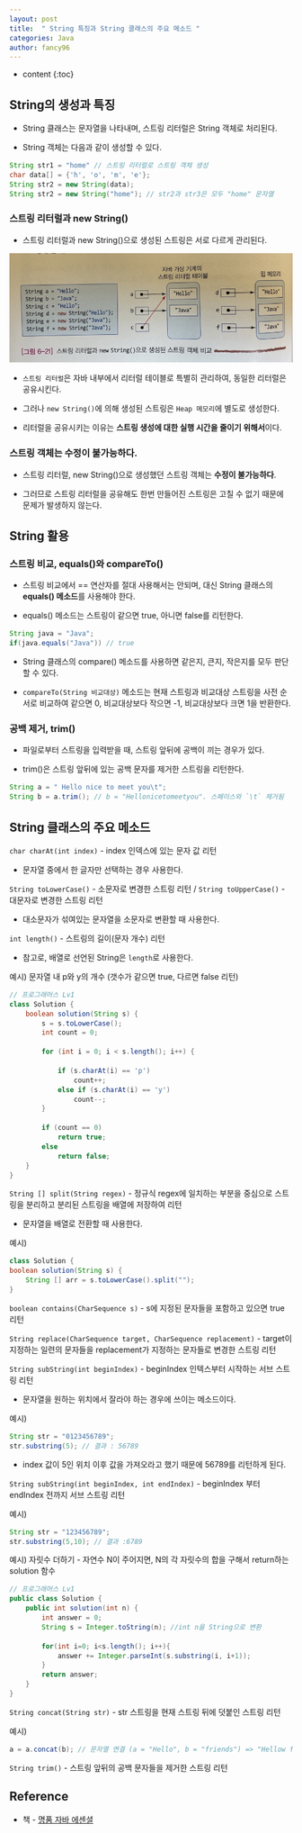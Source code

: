 ```yaml
---
layout: post
title:  " String 특징과 String 클래스의 주요 메소드 "
categories: Java
author: fancy96
---
```

* content
{:toc}

## String의 생성과 특징

* String 클래스는 문자열을 나타내며, 스트링 리터럴은 String 객체로 처리된다.

* String 객체는 다음과 같이 생성할 수 있다.

``` java
String str1 = "home" // 스트링 리터럴로 스트링 객체 생성
char data[] = {'h', 'o', 'm', 'e'};
String str2 = new String(data);
String str2 = new String("home"); // str2과 str3은 모두 "home" 문자열
```

### 스트링 리터럴과 new String()

* 스트링 리터럴과 new String()으로 생성된 스트링은 서로 다르게 관리된다. 

![스트링 리터럴과 new String()으로 생성된 스트링 객체 비교](/assets/img/java/java_string_methods.png)

* `스트링 리터럴`은 자바 내부에서 리터럴 테이블로 특별히 관리하여, 동일한 리터럴은 공유시킨다.

* 그러나 `new String()`에 의해 생성된 스트링은 `Heap 메모리`에 별도로 생성한다.

* 리터럴을 공유시키는 이유는 **스트링 생성에 대한 실행 시간을 줄이기 위해서**이다.

### 스트링 객체는 수정이 불가능하다.

* 스트링 리터럴, new String()으로 생성했던 스트링 객체는 **수정이 불가능하다**.

* 그러므로 스트링 리터럴을 공유해도 한번 만들어진 스트링은 고칠 수 없기 때문에 문제가 발생하지 않는다.

## String 활용

### 스트링 비교, equals()와 compareTo()

* 스트링 비교에서 == 연산자를 절대 사용해서는 안되며, 대신 String 클래스의 **equals() 메소드**를 사용해야 한다.

* equals() 메소드는 스트링이 같으면 true, 아니면 false를 리턴한다.

``` java
String java = "Java";
if(java.equals("Java")) // true
```

* String 클래스의 compare() 메소드를 사용하면 같은지, 큰지, 작은지를 모두 판단할 수 있다.

* `compareTo(String 비교대상)` 메소드는 현재 스트링과 비교대상 스트링을 사전 순서로 비교하여 같으면 0, 비교대상보다 작으면 -1, 비교대상보다 크면 1을 반환한다.

### 공백 제거, trim()

* 파일로부터 스트링을 입력받을 때, 스트링 앞뒤에 공백이 끼는 경우가 있다.

* trim()은 스트링 앞뒤에 있는 공백 문자를 제거한 스트링을 리턴한다.

``` java
String a = " Hello nice to meet you\t";
String b = a.trim(); // b = "Hellonicetomeetyou". 스페이스와 `\t` 제거됨
```

## String 클래스의 주요 메소드

`char charAt(int index)` - index 인덱스에 있는 문자 값 리턴
  
* 문자열 중에서 한 글자만 선택하는 경우 사용한다.

`String toLowerCase()` - 소문자로 변경한 스트링 리턴 / `String toUpperCase()` - 대문자로 변경한 스트링 리턴

* 대소문자가 섞여있는 문자열을 소문자로 변환할 때 사용한다.

`int length()` - 스트링의 길이(문자 개수) 리턴

* 참고로, 배열로 선언된 String은 `length`로 사용한다.
  
예시) 문자열 내 p와 y의 개수 (갯수가 같으면 true, 다르면 false 리턴)
  
``` java
// 프로그래머스 Lv1
class Solution {
    boolean solution(String s) {
        s = s.toLowerCase();
        int count = 0;

        for (int i = 0; i < s.length(); i++) {

            if (s.charAt(i) == 'p')
                count++;
            else if (s.charAt(i) == 'y')
                count--;
        }

        if (count == 0)
            return true;
        else
            return false;
    }
}
```

`String [] split(String regex)` - 정규식 regex에 일치하는 부분을 중심으로 스트링을 분리하고 분리된 스트링을 배열에 저장하여 리턴

* 문자열을 배열로 전환할 때 사용한다.

예시)

``` java
class Solution {
boolean solution(String s) {
	String [] arr = s.toLowerCase().split("");
}
```

`boolean contains(CharSequence s)` - s에 지정된 문자들을 포함하고 있으면 true 리턴

`String replace(CharSequence target, CharSequence replacement)` - target이 지정하는 일련의 문자들을 replacement가 지정하는 문자들로 변경한 스트링 리턴

`String subString(int beginIndex)` - beginIndex 인텍스부터 시작하는 서브 스트링 리턴

* 문자열을 원하는 위치에서 잘라야 하는 경우에 쓰이는 메소드이다.
  
예시)
  
``` java
String str = "0123456789";
str.substring(5); // 결과 : 56789
```

* index 값이 5인 위치 이후 값을 가져오라고 했기 때문에 56789를 리턴하게 된다.

`String subString(int beginIndex, int endIndex)` - beginIndex 부터 endIndex 전까지 서브 스트링 리턴

예시)

``` java
String str = "123456789";
str.substring(5,10); // 결과 :6789
```

예시) 자릿수 더하기 - 자연수 N이 주어지면, N의 각 자릿수의 합을 구해서 return하는 solution 함수

``` java
// 프로그래머스 Lv1
public class Solution {
    public int solution(int n) {
        int answer = 0;
        String s = Integer.toString(n); //int n을 String으로 변환
        
        for(int i=0; i<s.length(); i++){
            answer += Integer.parseInt(s.substring(i, i+1));
        }
        return answer;
    }
}
```

`String concat(String str)` - str 스트링을 현재 스트링 뒤에 덧붙인 스트링 리턴

예시) 

``` java
a = a.concat(b); // 문자열 연결 (a = "Hello", b = "friends") => "Hellow friends"
```

`String trim()` - 스트링 앞뒤의 공백 문자들을 제거한 스트링 리턴

## Reference

* 책 - [명품 자바 에센셜](http://www.yes24.com/Product/Goods/63041975)